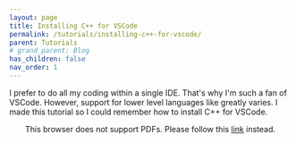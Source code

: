 ```yaml
---
layout: page
title: Installing C++ for VSCode
permalink: /tutorials/installing-c++-for-vscode/
parent: Tutorials
# grand_parent: Blog
has_children: false
nav_order: 1
---
```


I prefer to do all my coding within a single IDE. That's why I'm such a fan of VSCode. 
However, support for lower level languages like greatly varies.
I made this tutorial so I could remember how to install C++ for VSCode.

<p align="center">
    <object data="https://drive.google.com/viewerng/viewer?embedded=true&url=https://raw.githubusercontent.com/sirpaulmcd/Software-Cheat-Sheets/master/VSCode/Installing-C%2B%2B-for-VSCode.pdf" type="application/pdf" width="700px" height="700px">
        <p>
            This browser does not support PDFs. Please follow this
            <a href="https://drive.google.com/viewerng/viewer?embedded=true&url=https://raw.githubusercontent.com/sirpaulmcd/Software-Cheat-Sheets/master/VSCode/Installing-C%2B%2B-for-VSCode.pdf">link</a> 
            instead.
        </p>
    </object>
</p>